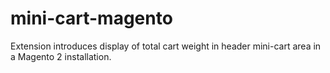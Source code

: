# mini-cart-magento
Extension introduces display of total cart weight in header mini-cart area in a Magento 2 installation.